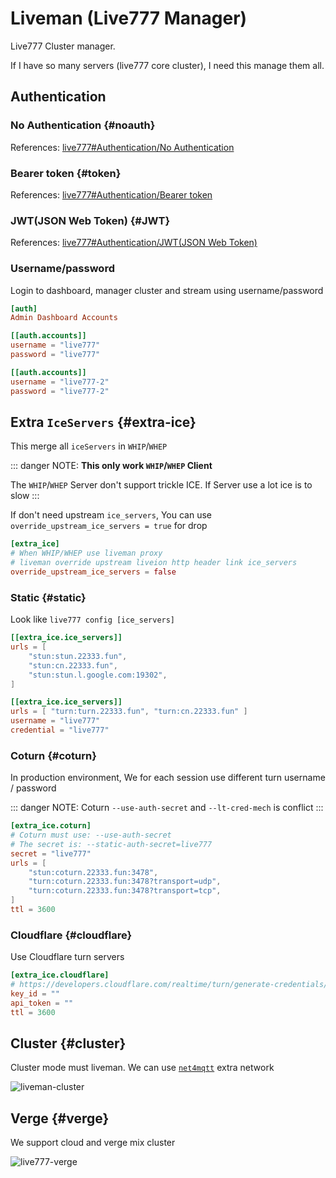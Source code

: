 # Liveman (Live777 Manager)

Live777 Cluster manager.

If I have so many servers (live777 core cluster), I need this manage them all.

## Authentication

### No Authentication {#noauth}

References: [live777#Authentication/No Authentication](/guide/live777#noauth)

### Bearer token {#token}

References: [live777#Authentication/Bearer token](/guide/live777#token)

### JWT(JSON Web Token) {#JWT}

References: [live777#Authentication/JWT(JSON Web Token)](/guide/live777#JWT)

### Username/password

Login to dashboard, manager cluster and stream using username/password

```toml
[auth]
Admin Dashboard Accounts

[[auth.accounts]]
username = "live777"
password = "live777"

[[auth.accounts]]
username = "live777-2"
password = "live777-2"
```

## Extra `IceServers` {#extra-ice}

This merge all `iceServers` in `WHIP`/`WHEP`

::: danger NOTE:
**This only work `WHIP`/`WHEP` Client**

The `WHIP`/`WHEP` Server don't support trickle ICE. If Server use a lot ice is to slow
:::

If don't need upstream `ice_servers`, You can use `override_upstream_ice_servers = true` for drop

```toml
[extra_ice]
# When WHIP/WHEP use liveman proxy
# liveman override upstream liveion http header link ice_servers
override_upstream_ice_servers = false
```

### Static {#static}

Look like `live777 config [ice_servers]`

```toml
[[extra_ice.ice_servers]]
urls = [
    "stun:stun.22333.fun",
    "stun:cn.22333.fun",
    "stun:stun.l.google.com:19302",
]

[[extra_ice.ice_servers]]
urls = [ "turn:turn.22333.fun", "turn:cn.22333.fun" ]
username = "live777"
credential = "live777"
```

### Coturn {#coturn}

In production environment, We for each session use different turn username / password

::: danger NOTE:
Coturn `--use-auth-secret` and `--lt-cred-mech` is conflict
:::

```toml
[extra_ice.coturn]
# Coturn must use: --use-auth-secret
# The secret is: --static-auth-secret=live777
secret = "live777"
urls = [
    "stun:coturn.22333.fun:3478",
    "turn:coturn.22333.fun:3478?transport=udp",
    "turn:coturn.22333.fun:3478?transport=tcp",
]
ttl = 3600
```

### Cloudflare {#cloudflare}

Use Cloudflare turn servers

```toml
[extra_ice.cloudflare]
# https://developers.cloudflare.com/realtime/turn/generate-credentials/
key_id = ""
api_token = ""
ttl = 3600
```

## Cluster {#cluster}

Cluster mode must liveman. We can use [`net4mqtt`](/guide/net4mqtt) extra network

![liveman-cluster](/liveman-cluster.excalidraw.svg)

## Verge {#verge}

We support cloud and verge mix cluster

![live777-verge](/live777-verge.excalidraw.svg)

